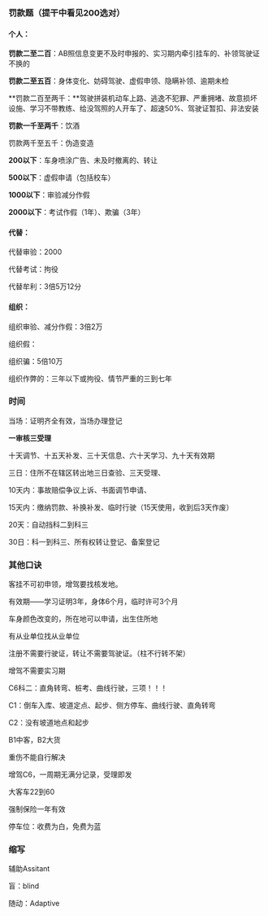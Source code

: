 ### 罚款题（提干中看见200选对）

#### 个人：

**罚款二至二百**：AB照信息变更不及时申报的、实习期内牵引挂车的、补领驾驶证不换的

**罚款二至五百**：身体变化、妨碍驾驶、虚假申领、隐瞒补领、逾期未检

**罚款二百至两千：**驾驶拼装机动车上路、逃逸不犯罪、严重拥堵、故意损坏设施、学习不带教练、给没驾照的人开车了、超速50%、驾驶证暂扣、非法安装

**罚款一千至两千**：饮酒

罚款两千至五千：伪造变造



**200以下**：车身喷涂广告、未及时撤离的、转让

**500以下**：虚假申请（包括校车）

**1000以下**：审验减分作假

**2000以下**：考试作假（1年）、欺骗（3年）



#### 代替：

代替审验：2000

代替考试：拘役

代替牟利：3倍5万12分

#### 组织：

组织审验、减分作假：3倍2万

组织假：

组织骗：5倍10万

组织作弊的：三年以下或拘役、情节严重的三到七年



### 时间

当场：证明齐全有效，当场办理登记



**一审核三受理**

十天调节、十五天补发、三十天信息、六十天学习、九十天有效期





三日：住所不在辖区转出地三日查验、三天受理、

10天内：事故赔偿争议上诉、书面调节申请、

15天内：缴纳罚款、补换补发、临时行驶（15天使用，收到后3天作废）

20天：自动挡科二到科三

30日：科一到科三、所有权转让登记、备案登记

### 其他口诀

客挂不可初申领，增驾要找核发地。

有效期——学习证明3年，身体6个月，临时许可3个月



车身颜色改变的，所在地可以申请，出生住所地

有从业单位找从业单位

注册不需要行驶证，转让不需要驾驶证。（柱不行转不架）

增驾不需要实习期

C6科二：直角转弯、桩考、曲线行驶，三项！！！

C1：倒车入库、坡道定点、起步、侧方停车、曲线行驶、直角转弯

C2：没有坡道地点和起步

B1中客，B2大货

重伤不能自行解决

增驾C6，一周期无满分记录，受理即发

大客车22到60

强制保险一年有效

停车位：收费为白，免费为蓝

### 缩写

辅助Assitant

盲：blind

随动：Adaptive





